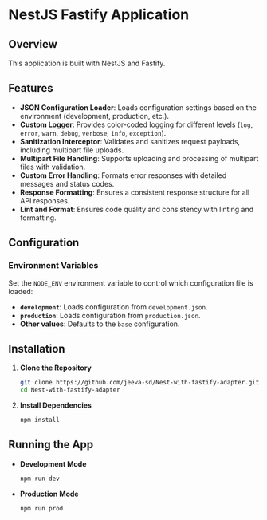 # NestJS Fastify Application

## Overview

This application is built with NestJS and Fastify.

## Features

- **JSON Configuration Loader**: Loads configuration settings based on the environment (development, production, etc.).
- **Custom Logger**: Provides color-coded logging for different levels (`log`, `error`, `warn`, `debug`, `verbose`, `info`, `exception`).
- **Sanitization Interceptor**: Validates and sanitizes request payloads, including multipart file uploads.
- **Multipart File Handling**: Supports uploading and processing of multipart files with validation.
- **Custom Error Handling**: Formats error responses with detailed messages and status codes.
- **Response Formatting**: Ensures a consistent response structure for all API responses.
- **Lint and Format**: Ensures code quality and consistency with linting and formatting.

## Configuration

### Environment Variables

Set the `NODE_ENV` environment variable to control which configuration file is loaded:

- **`development`**: Loads configuration from `development.json`.
- **`production`**: Loads configuration from `production.json`.
- **Other values**: Defaults to the `base` configuration.

## Installation

1. **Clone the Repository**

   ```bash
   git clone https://github.com/jeeva-sd/Nest-with-fastify-adapter.git
   cd Nest-with-fastify-adapter
   ```

2. **Install Dependencies**

   ```bash
   npm install
   ```

## Running the App

- **Development Mode**

   ```bash
   npm run dev
   ```

- **Production Mode**

   ```bash
   npm run prod
   ```
